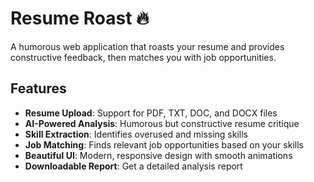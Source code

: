 # Resume Roast 🔥

A humorous web application that roasts your resume and provides constructive feedback, then matches you with job opportunities.

## Features

- **Resume Upload**: Support for PDF, TXT, DOC, and DOCX files
- **AI-Powered Analysis**: Humorous but constructive resume critique
- **Skill Extraction**: Identifies overused and missing skills
- **Job Matching**: Finds relevant job opportunities based on your skills
- **Beautiful UI**: Modern, responsive design with smooth animations
- **Downloadable Report**: Get a detailed analysis report


